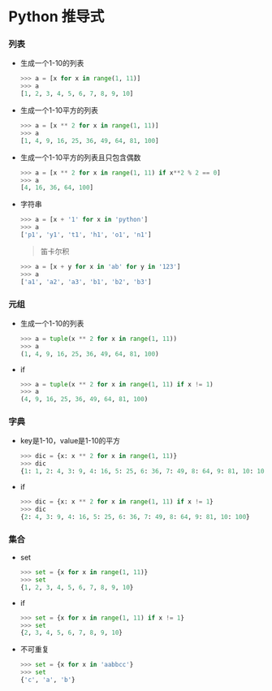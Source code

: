 # Python 推导式

### 列表

- 生成一个1-10的列表

  ```python
  >>> a = [x for x in range(1, 11)]
  >>> a
  [1, 2, 3, 4, 5, 6, 7, 8, 9, 10]
  ```

- 生成一个1-10平方的列表

  ```python
  >>> a = [x ** 2 for x in range(1, 11)]
  >>> a
  [1, 4, 9, 16, 25, 36, 49, 64, 81, 100]
  ```

- 生成一个1-10平方的列表且只包含偶数

  ```python
  >>> a = [x ** 2 for x in range(1, 11) if x**2 % 2 == 0]
  >>> a
  [4, 16, 36, 64, 100]
  ```

- 字符串

  ```python
  >>> a = [x + '1' for x in 'python']
  >>> a
  ['p1', 'y1', 't1', 'h1', 'o1', 'n1']
  ```

  > 笛卡尔积

  ```python
  >>> a = [x + y for x in 'ab' for y in '123']
  >>> a
  ['a1', 'a2', 'a3', 'b1', 'b2', 'b3']
  ```

### 元组

- 生成一个1-10的列表

  ```python
  >>> a = tuple(x ** 2 for x in range(1, 11))
  >>> a
  (1, 4, 9, 16, 25, 36, 49, 64, 81, 100)
  ```

- if

  ```python
  >>> a = tuple(x ** 2 for x in range(1, 11) if x != 1)
  >>> a
  (4, 9, 16, 25, 36, 49, 64, 81, 100)
  ```

### 字典

- key是1-10，value是1-10的平方

  ```python
  >>> dic = {x: x ** 2 for x in range(1, 11)}
  >>> dic
  {1: 1, 2: 4, 3: 9, 4: 16, 5: 25, 6: 36, 7: 49, 8: 64, 9: 81, 10: 100}
  ```

- if

  ```python
  >>> dic = {x: x ** 2 for x in range(1, 11) if x != 1}
  >>> dic
  {2: 4, 3: 9, 4: 16, 5: 25, 6: 36, 7: 49, 8: 64, 9: 81, 10: 100}
  ```

### 集合

- set

  ```python
  >>> set = {x for x in range(1, 11)}
  >>> set
  {1, 2, 3, 4, 5, 6, 7, 8, 9, 10}
  ```

- if

  ```python
  >>> set = {x for x in range(1, 11) if x != 1}
  >>> set
  {2, 3, 4, 5, 6, 7, 8, 9, 10}
  ```

- 不可重复

  ```python
  >>> set = {x for x in 'aabbcc'}
  >>> set
  {'c', 'a', 'b'}
  ```

  